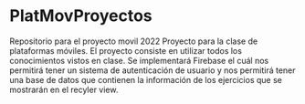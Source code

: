 # PlatMovProyectos
Repositorio para el proyecto movil 2022
Proyecto para la clase de plataformas móviles.
El proyecto consiste en utilizar todos los conocimientos vistos en clase.
Se implementará Firebase el cuál nos permitirá tener un sistema de autenticación de usuario y nos permitirá tener una base de datos que contienen la información de los ejercicios
que se mostrarán en el recyler view.
